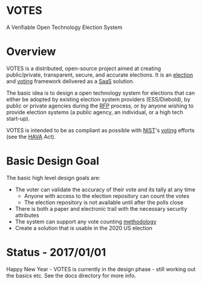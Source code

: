 # VOTES

A Verifiable Open Technology Election System

# Overview

VOTES is a distributed, open-source project aimed at creating public/private, transparent, secure, and accurate elections.  It is an [election](https://en.wikipedia.org/wiki/Election) and [voting](https://en.wikipedia.org/wiki/Voting) framework delivered as a [SaaS](https://en.wikipedia.org/wiki/Software_as_a_service) solution.

The basic idea is to design a open technology system for elections that can either be adopted by existing election system providers (ESS/Diebold), by public or private agencies during the [RFP](https://en.wikipedia.org/wiki/Request_for_proposal) process, or by anyone wishing to provide election systems (a public agency, an individual, or a high tech start-up).

VOTES is intended to be as compliant as possible with [NIST](https://en.wikipedia.org/wiki/National_Institute_of_Standards_and_Technology)'s [voting](https://www.nist.gov/itl/voting) efforts (see the [HAVA](https://en.wikipedia.org/wiki/Help_America_Vote_Act) Act).

# Basic Design Goal

The basic high level design goals are:

* The voter can validate the accuracy of their vote and its tally at any time
  * Anyone with access to the election repository can count the votes
  * The election repository is not available until after the polls close
* There is both a paper and electronic trail with the necessary security attributes
* The system can support any vote counting [methodology](https://electology.org/library)
* Create a solution that is usable in the 2020 US election

# Status - 2017/01/01

Happy New Year - VOTES is currently in the design phase - still working out the basics etc.  See the docs directory for more info.
